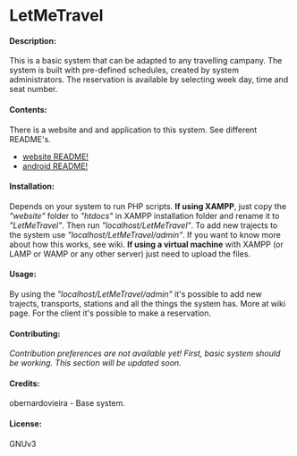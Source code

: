 # LetMeTravel

#### Description:
This is a basic system that can be adapted to any travelling campany. The system is built with pre-defined schedules, created by system administrators. The reservation is available by selecting week day, time and seat number.

#### Contents:
There is a website and and application to this system.
See different README's.
* [website README!](http://google.com)
* [android README!](http://google.com)

#### Installation:
Depends on your system to run PHP scripts.
**If using XAMPP**, just copy the *"website"* folder to *"htdocs"* in XAMPP installation folder and rename it to *"LetMeTravel"*. Then run *"localhost/LetMeTravel"*. To add new trajects to the system use *"localhost/LetMeTravel/admin"*. If you want to know more about how this works, see wiki.
**If using a virtual machine** with XAMPP (or LAMP or WAMP or any other server) just need to upload the files.

#### Usage:
By using the *"localhost/LetMeTravel/admin"* it's possible to add new trajects, transports, stations and all the things the system has. More at wiki page. For the client it's possible to make a reservation.

#### Contributing:
*Contribution preferences are not available yet! First, basic system should be working. This section will be updated soon.*

#### Credits:
obernardovieira - Base system.

#### License:
GNUv3
